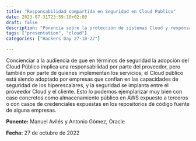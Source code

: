```yaml
---
title: "Responsabilidad compartida en Seguridad en Cloud Publico"
date: 2023-07-31T23:59:10+02:00
draft: false
description: "Ponencia sobre la protección de sistemas Cloud y responsabilidad entre el cliente y proveedor"
tags: ["presentation", "cloud"]
categories: ["Hackers Day 27-10-22"]

---
```


Concienciar a la audiencia de que en términos de seguridad la adopción del Cloud Público implica una responsabilidad por parte del proveedor, pero también por parte de quienes implementan los servicios; el Cloud público está siendo adoptado por empresas que confían en las capacidades de seguridad de los hiperescalares, y la seguridad se implanta entre el proveedor Cloud y el cliente. Esto lo podemos ejemplarizar muy bien con caso concretos como almacenamiento público en AWS expuesto a terceros o con casos de credenciales expuestas en los repositorios de código fuente de alguna empresas.

**Ponente:** Manuel Avilés y Antonio Gómez, Oracle

**Fecha:** 27 de octubre de 2022